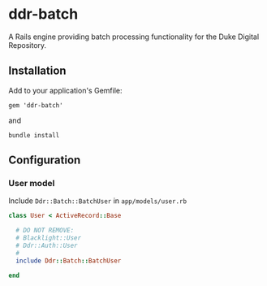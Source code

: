 # ddr-batch

A Rails engine providing batch processing functionality for the Duke Digital Repository.

## Installation

Add to your application's Gemfile:

    gem 'ddr-batch'

and

    bundle install

## Configuration

### User model

Include `Ddr::Batch::BatchUser` in `app/models/user.rb`

```ruby
class User < ActiveRecord::Base

  # DO NOT REMOVE:
  # Blacklight::User
  # Ddr::Auth::User
  #
  include Ddr::Batch::BatchUser

end
```
